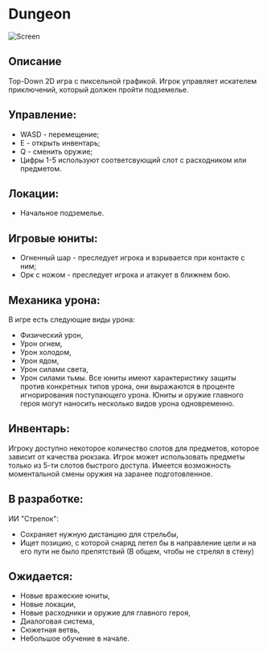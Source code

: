 # Dungeon
![Screen](https://user-images.githubusercontent.com/91955476/140180808-37b1185c-f358-4f38-8c8f-f13915367e8a.png)
## Описание
Top-Down 2D игра с пиксельной графикой. Игрок управляет искателем приключений, который должен пройти подземелье.
## Управление:
- WASD - перемещение;
- E - открыть инвентарь;
- Q - сменить оружие;
- Цифры 1-5 используют соответсвующий слот с расходником или предметом.
## Локации:
- Начальное подземелье.
## Игровые юниты:
- Огненный шар - преследует игрока и взрывается при контакте с ним;
- Орк с ножом - преследует игрока и атакует в ближнем бою.
## Механика урона:
В игре есть следующие виды урона:
- Физический урон,
- Урон огнем,
- Урон холодом,
- Урон ядом,
- Урон силами света,
- Урон силами тьмы.
Все юниты имеют характеристику защиты против конкретных типов урона, они выражаются в проценте игнорирования поступающего урона.
Юниты и оружие главного героя могут наносить несколько видов урона одновременно.
## Инвентарь:
Игроку доступно некоторое количество слотов для предметов, которое зависит от качества рюкзака.
Игрок может использовать предметы только из 5-ти слотов быстрого доступа.
Имеется возможность моментальной смены оружия на заранее подготовленное.
## В разработке:
ИИ "Стрелок":
- Сохраняет нужную дистанцию для стрельбы,
- Ищет позицию, с которой снаряд летел бы в направление цели и на его пути не было препятствий (В общем, чтобы не стрелял в стену)
## Ожидается:
- Новые вражеские юниты,
- Новые локации,
- Новые расходники и оружие для главного героя,
- Диалоговая система,
- Сюжетная ветвь,
- Небольшое обучение в начале.
